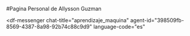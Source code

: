 #Pagina Personal de Allysson Guzman
<script src="https://www.gstatic.com/dialogflow-console/fast/messenger/bootstrap.js?v=1"></script>
<df-messenger
  chat-title="aprendizaje_maquina"
  agent-id="398509fb-8569-4387-8a98-92b74c88c9d9"
  language-code="es"
></df-messenger>
